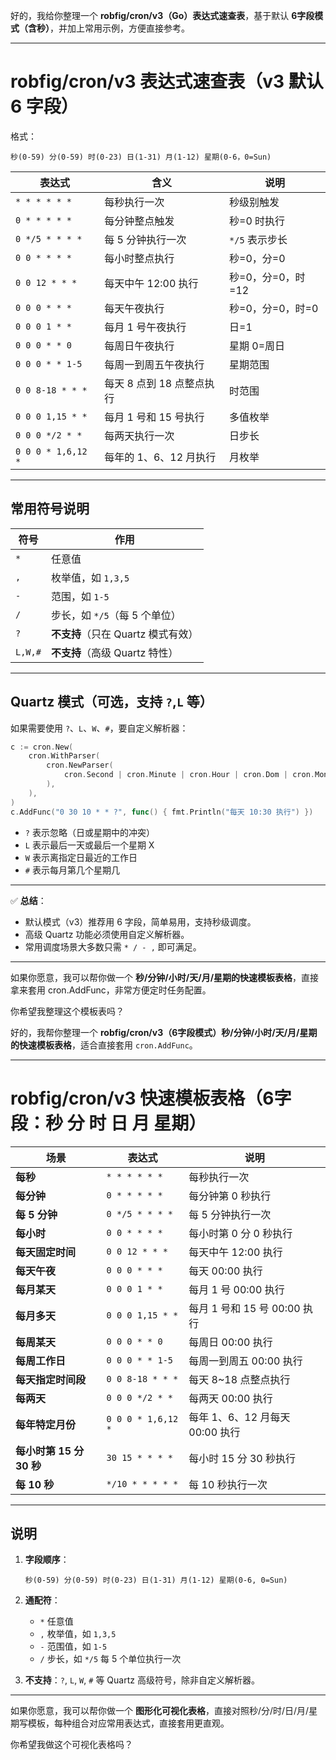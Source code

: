 好的，我给你整理一个 **robfig/cron/v3（Go）表达式速查表**，基于默认 **6字段模式（含秒）**，并加上常用示例，方便直接参考。

---

# robfig/cron/v3 表达式速查表（v3 默认 6 字段）

格式：

```
秒(0-59) 分(0-59) 时(0-23) 日(1-31) 月(1-12) 星期(0-6，0=Sun)
```

| 表达式                | 含义               | 说明           |
| ------------------ | ---------------- | ------------ |
| `* * * * * *`      | 每秒执行一次           | 秒级别触发        |
| `0 * * * * *`      | 每分钟整点触发          | 秒=0 时执行      |
| `0 */5 * * * *`    | 每 5 分钟执行一次       | `*/5` 表示步长   |
| `0 0 * * * *`      | 每小时整点执行          | 秒=0，分=0      |
| `0 0 12 * * *`     | 每天中午 12:00 执行    | 秒=0，分=0，时=12 |
| `0 0 0 * * *`      | 每天午夜执行           | 秒=0，分=0，时=0  |
| `0 0 0 1 * *`      | 每月 1 号午夜执行       | 日=1          |
| `0 0 0 * * 0`      | 每周日午夜执行          | 星期 0=周日      |
| `0 0 0 * * 1-5`    | 每周一到周五午夜执行       | 星期范围         |
| `0 0 8-18 * * *`   | 每天 8 点到 18 点整点执行 | 时范围          |
| `0 0 0 1,15 * *`   | 每月 1 号和 15 号执行   | 多值枚举         |
| `0 0 0 */2 * *`    | 每两天执行一次          | 日步长          |
| `0 0 0 * 1,6,12 *` | 每年的 1、6、12 月执行   | 月枚举          |

---

## 常用符号说明

| 符号      | 作用                      |
| ------- | ----------------------- |
| `*`     | 任意值                     |
| `,`     | 枚举值，如 `1,3,5`           |
| `-`     | 范围，如 `1-5`              |
| `/`     | 步长，如 `*/5`（每 5 个单位）     |
| `?`     | **不支持**（只在 Quartz 模式有效） |
| `L,W,#` | **不支持**（高级 Quartz 特性）   |

---

## Quartz 模式（可选，支持 `?`,`L` 等）

如果需要使用 `?`、`L`、`W`、`#`，要自定义解析器：

```go
c := cron.New(
    cron.WithParser(
        cron.NewParser(
            cron.Second | cron.Minute | cron.Hour | cron.Dom | cron.Month | cron.DowOptional | cron.Descriptor,
        ),
    ),
)
c.AddFunc("0 30 10 * * ?", func() { fmt.Println("每天 10:30 执行") })
```

* `?` 表示忽略（日或星期中的冲突）
* `L` 表示最后一天或最后一个星期 X
* `W` 表示离指定日最近的工作日
* `#` 表示每月第几个星期几

---

✅ **总结**：

* 默认模式（v3）推荐用 6 字段，简单易用，支持秒级调度。
* 高级 Quartz 功能必须使用自定义解析器。
* 常用调度场景大多数只需 `* / - ,` 即可满足。

---

如果你愿意，我可以帮你做一个 **秒/分钟/小时/天/月/星期的快速模板表格**，直接拿来套用 cron.AddFunc，非常方便定时任务配置。

你希望我整理这个模板表吗？





好的，我帮你整理一个 **robfig/cron/v3（6字段模式）秒/分钟/小时/天/月/星期的快速模板表格**，适合直接套用 `cron.AddFunc`。

---

# robfig/cron/v3 快速模板表格（6字段：秒 分 时 日 月 星期）

| 场景                 | 表达式                | 说明                     |
| ------------------ | ------------------ | ---------------------- |
| **每秒**             | `* * * * * *`      | 每秒执行一次                 |
| **每分钟**            | `0 * * * * *`      | 每分钟第 0 秒执行             |
| **每 5 分钟**         | `0 */5 * * * *`    | 每 5 分钟执行一次             |
| **每小时**            | `0 0 * * * *`      | 每小时第 0 分 0 秒执行         |
| **每天固定时间**         | `0 0 12 * * *`     | 每天中午 12:00 执行          |
| **每天午夜**           | `0 0 0 * * *`      | 每天 00:00 执行            |
| **每月某天**           | `0 0 0 1 * *`      | 每月 1 号 00:00 执行        |
| **每月多天**           | `0 0 0 1,15 * *`   | 每月 1 号和 15 号 00:00 执行  |
| **每周某天**           | `0 0 0 * * 0`      | 每周日 00:00 执行           |
| **每周工作日**          | `0 0 0 * * 1-5`    | 每周一到周五 00:00 执行        |
| **每天指定时间段**        | `0 0 8-18 * * *`   | 每天 8\~18 点整点执行         |
| **每两天**            | `0 0 0 */2 * *`    | 每两天 00:00 执行           |
| **每年特定月份**         | `0 0 0 * 1,6,12 *` | 每年 1、6、12 月每天 00:00 执行 |
| **每小时第 15 分 30 秒** | `30 15 * * * *`    | 每小时 15 分 30 秒执行        |
| **每 10 秒**         | `*/10 * * * * *`   | 每 10 秒执行一次             |

---

## 说明

1. **字段顺序**：

   ```
   秒(0-59) 分(0-59) 时(0-23) 日(1-31) 月(1-12) 星期(0-6, 0=Sun)
   ```
2. **通配符**：

    * `*` 任意值
    * `,` 枚举值，如 `1,3,5`
    * `-` 范围值，如 `1-5`
    * `/` 步长，如 `*/5` 每 5 个单位执行一次
3. **不支持**：`?`, `L`, `W`, `#` 等 Quartz 高级符号，除非自定义解析器。

---

如果你愿意，我可以帮你做一个 **图形化可视化表格**，直接对照秒/分/时/日/月/星期写模板，每种组合对应常用表达式，直接套用更直观。

你希望我做这个可视化表格吗？
